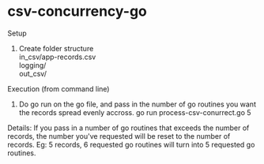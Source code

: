 # csv-concurrency-go
Setup
1. Create folder structure  
in_csv/app-records.csv  
logging/  
out_csv/  

Execution (from command line)
1. Do go run on the go file, and pass in the number of go routines you want the records spread evenly accross.
go run process-csv-conurrect.go 5

Details:
If you pass in a number of go routines that exceeds the number of records, the number you've requested will be reset to the number of records.
Eg: 5 records, 6 requested go routines will turn into 5 requested go routines.


